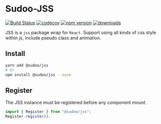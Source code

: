 # Sudoo-JSS

[![Build Status](https://travis-ci.com/SudoDotDog/Sudoo-JSS.svg?branch=master)](https://travis-ci.com/SudoDotDog/Sudoo-JSS)
[![codecov](https://codecov.io/gh/SudoDotDog/Sudoo-JSS/branch/master/graph/badge.svg)](https://codecov.io/gh/SudoDotDog/Sudoo-JSS)
[![npm version](https://badge.fury.io/js/%40sudoo%2Fjss.svg)](https://www.npmjs.com/package/@sudoo/jss)
[![downloads](https://img.shields.io/npm/dm/@sudoo/jss.svg)](https://www.npmjs.com/package/@sudoo/jss)

JSS is a `jss` package wrap for `React`. Support using all kinds of css style within js, include pseudo class and animation.

## Install

```sh
yarn add @sudoo/jss
# Or
npm install @sudoo/jss --save
```

## Register

The JSS instance must be registered before any component mount.

```ts
import { Register } from "@sudoo/jss";
Register.register();
```
